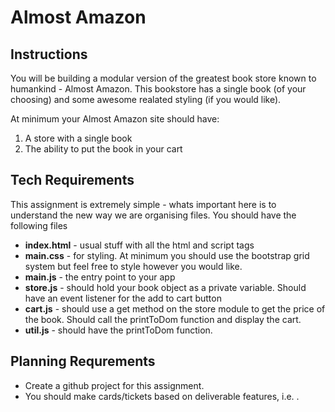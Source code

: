# Almost Amazon

## Instructions
You will be building a modular version of the greatest book store known to humankind - Almost Amazon.  This bookstore has a single book (of your choosing) and some awesome realated styling (if you would like).  

At minimum your Almost Amazon site should have:
1. A store with a single book
1. The ability to put the book in your cart 

## Tech Requirements
This assignment is extremely simple - whats important here is to understand the new way we are organising files.  You should have the following files

* **index.html** - usual stuff with all the html and script tags
* **main.css** - for styling.  At minimum you should use the bootstrap grid system but feel free to style however you would like.
* **main.js** - the entry point to your app
* **store.js** - should hold your book object as a private variable.  Should have an event listener for the add to cart button
* **cart.js** - should use a get method on the store module to get the price of the book. Should call the printToDom function and display the cart.
* **util.js** - should have the printToDom function.

## Planning Requrements
* Create a github project for this assignment.
* You should make cards/tickets based on deliverable features, i.e. .
